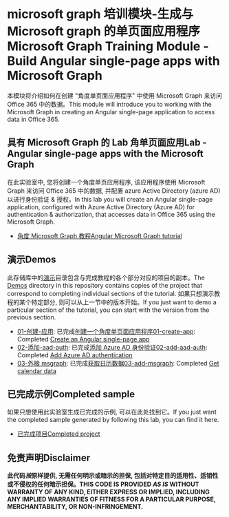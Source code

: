 # <a name="microsoft-graph-training-module---build-angular-single-page-apps-with-microsoft-graph"></a><span data-ttu-id="4fe64-101">microsoft graph 培训模块-生成与 Microsoft graph 的单页面应用程序</span><span class="sxs-lookup"><span data-stu-id="4fe64-101">Microsoft Graph Training Module - Build Angular single-page apps with Microsoft Graph</span></span>

<span data-ttu-id="4fe64-102">本模块将介绍如何在创建 "角度单页面应用程序" 中使用 Microsoft Graph 来访问 Office 365 中的数据。</span><span class="sxs-lookup"><span data-stu-id="4fe64-102">This module will introduce you to working with the Microsoft Graph in creating an Angular single-page application to access data in Office 365.</span></span>

## <a name="lab---angular-single-page-apps-with-the-microsoft-graph"></a><span data-ttu-id="4fe64-103">具有 Microsoft Graph 的 Lab 角单页面应用</span><span class="sxs-lookup"><span data-stu-id="4fe64-103">Lab - Angular single-page apps with the Microsoft Graph</span></span>

<span data-ttu-id="4fe64-104">在此实验室中, 您将创建一个角度单页应用程序, 该应用程序使用 Microsoft Graph 来访问 Office 365 中的数据, 并配置 azure Active Directory (azure AD) 以进行身份验证 & 授权。</span><span class="sxs-lookup"><span data-stu-id="4fe64-104">In this lab you will create an Angular single-page application, configured with Azure Active Directory (Azure AD) for authentication & authorization, that accesses data in Office 365 using the Microsoft Graph.</span></span>

- [<span data-ttu-id="4fe64-105">角度 Microsoft Graph 教程</span><span class="sxs-lookup"><span data-stu-id="4fe64-105">Angular Microsoft Graph tutorial</span></span>](https://docs.microsoft.com/graph/tutorials/angular)

## <a name="demos"></a><span data-ttu-id="4fe64-106">演示</span><span class="sxs-lookup"><span data-stu-id="4fe64-106">Demos</span></span>

<span data-ttu-id="4fe64-107">此存储库中的[演示](demos)目录包含与完成教程的各个部分对应的项目的副本。</span><span class="sxs-lookup"><span data-stu-id="4fe64-107">The [Demos](demos) directory in this repository contains copies of the project that correspond to completing individual sections of the tutorial.</span></span> <span data-ttu-id="4fe64-108">如果只想演示教程的某个特定部分, 则可以从上一节中的版本开始。</span><span class="sxs-lookup"><span data-stu-id="4fe64-108">If you just want to demo a particular section of the tutorial, you can start with the version from the previous section.</span></span>

- <span data-ttu-id="4fe64-109">[01-创建-应用](demos/01-create-app): 已完成[创建一个角度单页面应用程序](https://docs.microsoft.com/graph/tutorials/angular?tutorial-step=1)</span><span class="sxs-lookup"><span data-stu-id="4fe64-109">[01-create-app](demos/01-create-app): Completed [Create an Angular single-page app](https://docs.microsoft.com/graph/tutorials/angular?tutorial-step=1)</span></span>
- <span data-ttu-id="4fe64-110">[02-添加-aad-auth](demos/02-add-aad-auth): 已完成[添加 Azure AD 身份验证](https://docs.microsoft.com/graph/tutorials/angular?tutorial-step=3)</span><span class="sxs-lookup"><span data-stu-id="4fe64-110">[02-add-aad-auth](demos/02-add-aad-auth): Completed [Add Azure AD authentication](https://docs.microsoft.com/graph/tutorials/angular?tutorial-step=3)</span></span>
- <span data-ttu-id="4fe64-111">[03-外接 msgraph](demos/03-add-msgraph): 已完成[获取日历数据](https://docs.microsoft.com/graph/tutorials/angular?tutorial-step=4)</span><span class="sxs-lookup"><span data-stu-id="4fe64-111">[03-add-msgraph](demos/03-add-msgraph): Completed [Get calendar data](https://docs.microsoft.com/graph/tutorials/angular?tutorial-step=4)</span></span>

## <a name="completed-sample"></a><span data-ttu-id="4fe64-112">已完成示例</span><span class="sxs-lookup"><span data-stu-id="4fe64-112">Completed sample</span></span>

<span data-ttu-id="4fe64-113">如果只想使用此实验室生成已完成的示例, 可以在此处找到它。</span><span class="sxs-lookup"><span data-stu-id="4fe64-113">If you just want the completed sample generated by following this lab, you can find it here.</span></span>

- [<span data-ttu-id="4fe64-114">已完成项目</span><span class="sxs-lookup"><span data-stu-id="4fe64-114">Completed project</span></span>](demos/03-add-msgraph)

## <a name="disclaimer"></a><span data-ttu-id="4fe64-115">免责声明</span><span class="sxs-lookup"><span data-stu-id="4fe64-115">Disclaimer</span></span>

<span data-ttu-id="4fe64-116">**此代码*按*原样提供, 无需任何明示或暗示的担保, 包括对特定目的适用性、适销性或不侵权的任何暗示担保。**</span><span class="sxs-lookup"><span data-stu-id="4fe64-116">**THIS CODE IS PROVIDED *AS IS* WITHOUT WARRANTY OF ANY KIND, EITHER EXPRESS OR IMPLIED, INCLUDING ANY IMPLIED WARRANTIES OF FITNESS FOR A PARTICULAR PURPOSE, MERCHANTABILITY, OR NON-INFRINGEMENT.**</span></span>